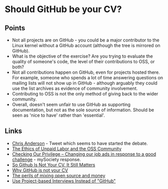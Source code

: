 Should GitHub be your CV?
=========================

Points
------

 * Not all projects are on GitHub - you could be a major contributor to the Linux kernel without a GitHub account (although the tree is mirrored on GitHub).
 * What is the objective of the exercise? Are you trying to evaluate the quality of someone's code, the level of their contributions to OSS, or both?
 * Not all contributions happen on GitHub, even for projects hosted there. For example, someone who spends a lot of time answering questions on mailing lists will not show up in GitHub - although arguably they could use the list archives as evidence of community involvement.
 * Contributing to OSS is not the only method of giving back to the wider community.
 * Overall, doesn't seem unfair to use GitHub as supporting documentation, but not as the sole source of information. Should be seen as 'nice to have' rather than 'essential'.

Links
-----

 * [Chris Anderson](https://twitter.com/chr1sa/statuses/395388032976556032) - Tweet which seems to have started the debate.
 * [The Ethics of Unpaid Labor and the OSS Community](http://ashedryden.com/blog/the-ethics-of-unpaid-labor-and-the-oss-community)
 * [Checking Our Privilege – Changing our job ads in response to a good challenge](http://www.mysociety.org/2013/11/29/checking-our-privilege-changing-our-job-ads-in-response-to-a-good-challenge/) - mySociety response.
 * [So Github Is Not Your CV. It Still Matters](http://decomplecting.org/blog/2013/11/19/so-github-is-not-your-cv-it-still-matters/)
 * [Why GitHub is not your CV](https://blog.jcoglan.com/2013/11/15/why-github-is-not-your-cv/)
 * [The perils of mixing open source and money](http://david.heinemeierhansson.com/2013/the-perils-of-mixing-open-source-and-money.html)
 * [Use Project-based Interviews Instead of "GitHub"](http://ejohn.org/blog/project-based-interviews/)
